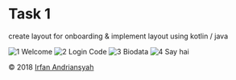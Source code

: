 # Task 1
create layout for onboarding & implement layout using kotlin / java

![1 Welcome](https://user-images.githubusercontent.com/20946937/55423101-6726b480-55a7-11e9-90cd-d0ebd447e3a8.png)
![2 Login Code](https://user-images.githubusercontent.com/20946937/55423100-668e1e00-55a7-11e9-9e0a-02c3ecd7c27d.png)
![3 Biodata](https://user-images.githubusercontent.com/20946937/55423099-668e1e00-55a7-11e9-93e3-f6ecd8577e7d.png)
![4 Say hai](https://user-images.githubusercontent.com/20946937/55423097-65f58780-55a7-11e9-97f7-0309cc1c3030.png)


© 2018 [Irfan Andriansyah](https://github.com/irfanandriansyah1997)
